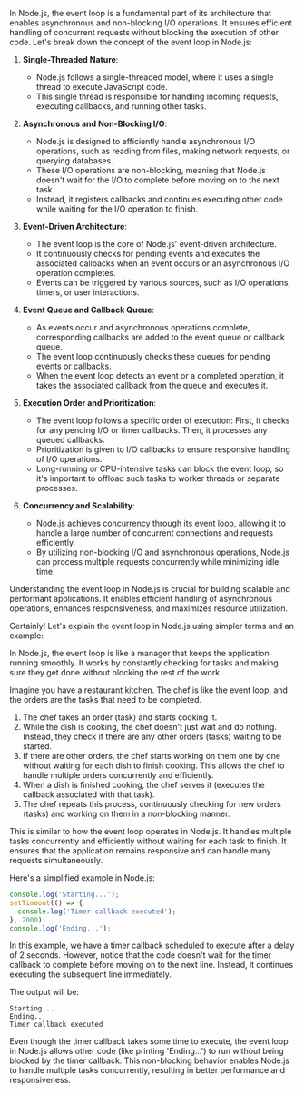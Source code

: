 In Node.js, the event loop is a fundamental part of its architecture that enables asynchronous and non-blocking I/O operations. It ensures efficient handling of concurrent requests without blocking the execution of other code. Let's break down the concept of the event loop in Node.js:

1. **Single-Threaded Nature**:
   - Node.js follows a single-threaded model, where it uses a single thread to execute JavaScript code.
   - This single thread is responsible for handling incoming requests, executing callbacks, and running other tasks.

2. **Asynchronous and Non-Blocking I/O**:
   - Node.js is designed to efficiently handle asynchronous I/O operations, such as reading from files, making network requests, or querying databases.
   - These I/O operations are non-blocking, meaning that Node.js doesn't wait for the I/O to complete before moving on to the next task.
   - Instead, it registers callbacks and continues executing other code while waiting for the I/O operation to finish.

3. **Event-Driven Architecture**:
   - The event loop is the core of Node.js' event-driven architecture.
   - It continuously checks for pending events and executes the associated callbacks when an event occurs or an asynchronous I/O operation completes.
   - Events can be triggered by various sources, such as I/O operations, timers, or user interactions.

4. **Event Queue and Callback Queue**:
   - As events occur and asynchronous operations complete, corresponding callbacks are added to the event queue or callback queue.
   - The event loop continuously checks these queues for pending events or callbacks.
   - When the event loop detects an event or a completed operation, it takes the associated callback from the queue and executes it.

5. **Execution Order and Prioritization**:
   - The event loop follows a specific order of execution: First, it checks for any pending I/O or timer callbacks. Then, it processes any queued callbacks.
   - Prioritization is given to I/O callbacks to ensure responsive handling of I/O operations.
   - Long-running or CPU-intensive tasks can block the event loop, so it's important to offload such tasks to worker threads or separate processes.

6. **Concurrency and Scalability**:
   - Node.js achieves concurrency through its event loop, allowing it to handle a large number of concurrent connections and requests efficiently.
   - By utilizing non-blocking I/O and asynchronous operations, Node.js can process multiple requests concurrently while minimizing idle time.

Understanding the event loop in Node.js is crucial for building scalable and performant applications. It enables efficient handling of asynchronous operations, enhances responsiveness, and maximizes resource utilization.

Certainly! Let's explain the event loop in Node.js using simpler terms and an example:

In Node.js, the event loop is like a manager that keeps the application running smoothly. It works by constantly checking for tasks and making sure they get done without blocking the rest of the work.

Imagine you have a restaurant kitchen. The chef is like the event loop, and the orders are the tasks that need to be completed.

1. The chef takes an order (task) and starts cooking it.
2. While the dish is cooking, the chef doesn't just wait and do nothing. Instead, they check if there are any other orders (tasks) waiting to be started.
3. If there are other orders, the chef starts working on them one by one without waiting for each dish to finish cooking. This allows the chef to handle multiple orders concurrently and efficiently.
4. When a dish is finished cooking, the chef serves it (executes the callback associated with that task).
5. The chef repeats this process, continuously checking for new orders (tasks) and working on them in a non-blocking manner.

This is similar to how the event loop operates in Node.js. It handles multiple tasks concurrently and efficiently without waiting for each task to finish. It ensures that the application remains responsive and can handle many requests simultaneously.

Here's a simplified example in Node.js:

```javascript
console.log('Starting...');
setTimeout(() => {
  console.log('Timer callback executed');
}, 2000);
console.log('Ending...');
```

In this example, we have a timer callback scheduled to execute after a delay of 2 seconds. However, notice that the code doesn't wait for the timer callback to complete before moving on to the next line. Instead, it continues executing the subsequent line immediately.

The output will be:

```
Starting...
Ending...
Timer callback executed
```

Even though the timer callback takes some time to execute, the event loop in Node.js allows other code (like printing 'Ending...') to run without being blocked by the timer callback. This non-blocking behavior enables Node.js to handle multiple tasks concurrently, resulting in better performance and responsiveness.